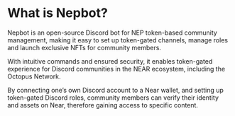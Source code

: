 # What is Nepbot?

Nepbot is an open-source Discord bot for NEP token-based community management, making it easy to set up token-gated channels, manage roles and launch exclusive NFTs for community members.

With intuitive commands and ensured security, it enables token-gated experience for Discord communities in the NEAR ecosystem, including the Octopus Network. 

By connecting one’s own Discord account to a Near wallet, and setting up token-gated Discord roles, community members can verify their identity and assets on Near, therefore gaining access to specific content.